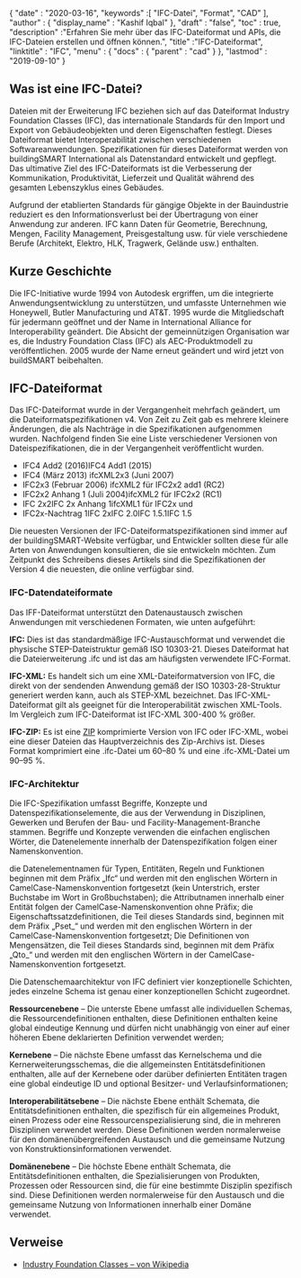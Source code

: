 {
  "date" : "2020-03-16",
  "keywords" :[ "IFC-Datei", "Format", "CAD" ],
  "author" : {
    "display_name" : "Kashif Iqbal"
},
  "draft" : "false",
  "toc" : true,
  "description" :"Erfahren Sie mehr über das IFC-Dateiformat und APIs, die IFC-Dateien erstellen und öffnen können.",
  "title" :"IFC-Dateiformat",
  "linktitle" : "IFC",
  "menu" : {
    "docs" : {
      "parent" : "cad"
}
},
  "lastmod" : "2019-09-10"
}

## Was ist eine IFC-Datei?

Dateien mit der Erweiterung IFC beziehen sich auf das Dateiformat Industry Foundation Classes (IFC), das internationale Standards für den Import und Export von Gebäudeobjekten und deren Eigenschaften festlegt. Dieses Dateiformat bietet Interoperabilität zwischen verschiedenen Softwareanwendungen. Spezifikationen für dieses Dateiformat werden von buildingSMART International als Datenstandard entwickelt und gepflegt. Das ultimative Ziel des IFC-Dateiformats ist die Verbesserung der Kommunikation, Produktivität, Lieferzeit und Qualität während des gesamten Lebenszyklus eines Gebäudes.

Aufgrund der etablierten Standards für gängige Objekte in der Bauindustrie reduziert es den Informationsverlust bei der Übertragung von einer Anwendung zur anderen. IFC kann Daten für Geometrie, Berechnung, Mengen, Facility Management, Preisgestaltung usw. für viele verschiedene Berufe (Architekt, Elektro, HLK, Tragwerk, Gelände usw.) enthalten.

## Kurze Geschichte ##

Die IFC-Initiative wurde 1994 von Autodesk ergriffen, um die integrierte Anwendungsentwicklung zu unterstützen, und umfasste Unternehmen wie Honeywell, Butler Manufacturing und AT&T. 1995 wurde die Mitgliedschaft für jedermann geöffnet und der Name in International Alliance for Interoperability geändert. Die Absicht der gemeinnützigen Organisation war es, die Industry Foundation Class (IFC) als AEC-Produktmodell zu veröffentlichen. 2005 wurde der Name erneut geändert und wird jetzt von buildSMART beibehalten.

## IFC-Dateiformat ##

Das IFC-Dateiformat wurde in der Vergangenheit mehrfach geändert, um die Dateiformatspezifikationen v4. Von Zeit zu Zeit gab es mehrere kleinere Änderungen, die als Nachträge in die Spezifikationen aufgenommen wurden. Nachfolgend finden Sie eine Liste verschiedener Versionen von Dateispezifikationen, die in der Vergangenheit veröffentlicht wurden.

* IFC4 Add2 (2016)IFC4 Add1 (2015)
* IFC4 (März 2013) ifcXML2x3 (Juni 2007)
* IFC2x3 (Februar 2006) ifcXML2 für IFC2x2 add1 (RC2)
* IFC2x2 Anhang 1 (Juli 2004)ifcXML2 für IFC2x2 (RC1)
* IFC 2x2IFC 2x Anhang 1ifcXML1 für IFC2x und
* IFC2x-Nachtrag 1IFC 2xIFC 2.0IFC 1.5.1IFC 1.5

Die neuesten Versionen der IFC-Dateiformatspezifikationen sind immer auf der buildingSMART-Website verfügbar, und Entwickler sollten diese für alle Arten von Anwendungen konsultieren, die sie entwickeln möchten. Zum Zeitpunkt des Schreibens dieses Artikels sind die Spezifikationen der Version 4 die neuesten, die online verfügbar sind.

### IFC-Datendateiformate ###

Das IFF-Dateiformat unterstützt den Datenaustausch zwischen Anwendungen mit verschiedenen Formaten, wie unten aufgeführt:

**IFC:** Dies ist das standardmäßige IFC-Austauschformat und verwendet die physische STEP-Dateistruktur gemäß ISO 10303-21. Dieses Dateiformat hat die Dateierweiterung .ifc und ist das am häufigsten verwendete IFC-Format.

**IFC-XML:** Es handelt sich um eine XML-Dateiformatversion von IFC, die direkt von der sendenden Anwendung gemäß der ISO 10303-28-Struktur generiert werden kann, auch als STEP-XML bezeichnet. Das IFC-XML-Dateiformat gilt als geeignet für die Interoperabilität zwischen XML-Tools. Im Vergleich zum IFC-Dateiformat ist IFC-XML 300-400 % größer.

**IFC-ZIP:** Es ist eine [ZIP](/de/compression/zip/) komprimierte Version von IFC oder IFC-XML, wobei eine dieser Dateien das Hauptverzeichnis des Zip-Archivs ist. Dieses Format komprimiert eine .ifc-Datei um 60–80 % und eine .ifc-XML-Datei um 90–95 %.

### IFC-Architektur ###

Die IFC-Spezifikation umfasst Begriffe, Konzepte und Datenspezifikationselemente, die aus der Verwendung in Disziplinen, Gewerken und Berufen der Bau- und Facility-Management-Branche stammen. Begriffe und Konzepte verwenden die einfachen englischen Wörter, die Datenelemente innerhalb der Datenspezifikation folgen einer Namenskonvention.

die Datenelementnamen für Typen, Entitäten, Regeln und Funktionen beginnen mit dem Präfix „Ifc“ und werden mit den englischen Wörtern in CamelCase-Namenskonvention fortgesetzt (kein Unterstrich, erster Buchstabe im Wort in Großbuchstaben); die Attributnamen innerhalb einer Entität folgen der CamelCase-Namenskonvention ohne Präfix; die Eigenschaftssatzdefinitionen, die Teil dieses Standards sind, beginnen mit dem Präfix „Pset_“ und werden mit den englischen Wörtern in der CamelCase-Namenskonvention fortgesetzt; Die Definitionen von Mengensätzen, die Teil dieses Standards sind, beginnen mit dem Präfix „Qto_“ und werden mit den englischen Wörtern in der CamelCase-Namenskonvention fortgesetzt.

Die Datenschemaarchitektur von IFC definiert vier konzeptionelle Schichten, jedes einzelne Schema ist genau einer konzeptionellen Schicht zugeordnet.

**Ressourcenebene** – Die unterste Ebene umfasst alle individuellen Schemas, die Ressourcendefinitionen enthalten, diese Definitionen enthalten keine global eindeutige Kennung und dürfen nicht unabhängig von einer auf einer höheren Ebene deklarierten Definition verwendet werden;

**Kernebene** – Die nächste Ebene umfasst das Kernelschema und die Kernerweiterungsschemas, die die allgemeinsten Entitätsdefinitionen enthalten, alle auf der Kernebene oder darüber definierten Entitäten tragen eine global eindeutige ID und optional Besitzer- und Verlaufsinformationen;

**Interoperabilitätsebene** – Die nächste Ebene enthält Schemata, die Entitätsdefinitionen enthalten, die spezifisch für ein allgemeines Produkt, einen Prozess oder eine Ressourcenspezialisierung sind, die in mehreren Disziplinen verwendet werden. Diese Definitionen werden normalerweise für den domänenübergreifenden Austausch und die gemeinsame Nutzung von Konstruktionsinformationen verwendet.

**Domänenebene** – Die höchste Ebene enthält Schemata, die Entitätsdefinitionen enthalten, die Spezialisierungen von Produkten, Prozessen oder Ressourcen sind, die für eine bestimmte Disziplin spezifisch sind. Diese Definitionen werden normalerweise für den Austausch und die gemeinsame Nutzung von Informationen innerhalb einer Domäne verwendet.

## Verweise ##

* [Industry Foundation Classes – von Wikipedia](https://en.wikipedia.org/wiki/Industry_Foundation_Classes)

